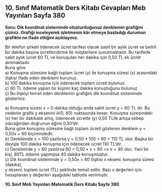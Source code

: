 ## 10. Sınıf Matematik Ders Kitabı Cevapları Meb Yayınları Sayfa 380

**Soru: Dik koordinat sisteminde oluşturduğunuz denklemin grafiğini çiziniz. Grafiği inceleyerek işletmenin kâr etmeye başladığı durumun grafikte ne ifade ettiğini açıklayınız.**

Bir telefon şirketi ödenecek ücret tarifesi olarak sabit bir aylık ücret ve belirli bir dakika başına ücretlendirme ile müşterilere sunulmaktadır. Bu tarifede sabit aylık ücret 60 TL ve konuşulan her dakika için 0,50 TL ek ücret alınmaktadır.  
 Buna göre  
 a) Konuşma süresine bağlı toplam ücret (y) ile konuşma süresi (x) arasındaki ilişkiyi ifade eden denklemi kurunuz.  
 b) 100 dakika konuşma için ödenecek toplam ücreti bulunuz.  
 c) 80 TL ödeme yapan bir kişinin kaç dakika konuştuğunu bulunuz.  
 ç) Bu ilişkiyi temsil eden denklemin grafiğini dik koordinat sisteminde gösteriniz.

a) Konuşma süresi x = 0 dakika olduğu anda sabit ücret y = 60 TL dir. Bu nedenle grafik y eksenini A(0, 60) noktasında keser. Konuşma süresindeki (x) her bir dakikalık artış, ödenecek ücrette (y) 0,50 TLlik artışa sebep olacağından doğrunun eğimi 0,50’dir.  
 Buna göre konuşma süresine bağlı toplam ücreti gösteren denklem y = 0,50x + 60 biçimindedir.  
 b) Denklemde x = 100 yazılırsa y = 0,50 • 100 + 60 = 110 TL olur. Başka bir deyişle 100 dakika konuşma için ödenecek ücret 110 TL’dir.  
 c) Denklemde y = 80 yazılırsa 80 = 0,50 • x + 60 =» x = 40 olur. Yani bir kişi, 80TL ödeme yapmışsa 40 dakika konuşmuştur.  
 ç) Dik koordinat sisteminde y = 0,50x + 60 ilişkisi x ekseni: konuşma süresi (dakika),  
 y ekseni: toplam ücret (TL) şeklinde temsil edilir. Bazı x değerleri için hesaplanan y değerleri aşağıdaki tabloda verilmiştir.

**10. Sınıf Meb Yayınları Matematik Ders Kitabı Sayfa 380**